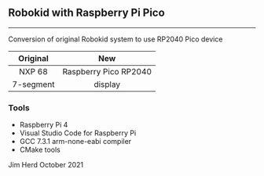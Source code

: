 ## Robokid with Raspberry Pi Pico
----
Conversion of original Robokid system to use RP2040 Pico device

| Original | New|
|:--------:|:----------:|
|NXP 68 | Raspberry Pico RP2040 |
|7-segment | display |SSD1306 |

### Tools

* Raspberry Pi 4
* Visual Studio Code for Raspberry Pi
 * GCC 7.3.1 arm-none-eabi compiler
 * CMake tools

Jim Herd October 2021
